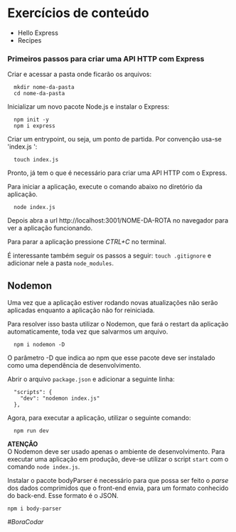 # Exercícios de conteúdo

- Hello Express
- Recipes

### Primeiros passos para criar uma API HTTP com Express
Criar e acessar a pasta onde ficarão os arquivos:
```
  mkdir nome-da-pasta
  cd nome-da-pasta
```

Inicializar um novo pacote Node.js e instalar o Express:
```
  npm init -y
  npm i express
```

Criar um entrypoint, ou seja, um ponto de partida. Por convenção usa-se 'index.js ':
```
  touch index.js
```

Pronto, já tem o que é necessário para criar uma API HTTP com o Express. 

Para iniciar a aplicação, execute o comando abaixo no diretório da aplicação.
```
  node index.js
```

Depois abra a url http://localhost:3001/NOME-DA-ROTA no navegador para ver a aplicação funcionando.

Para parar a aplicação pressione *CTRL+C* no terminal.

É interessante também seguir os passos a seguir: ```touch .gitignore``` e adicionar nele a pasta ```node_modules```.

## Nodemon
Uma vez que a aplicação estiver rodando novas atualizações não serão aplicadas enquanto a aplicação não for reiniciada. 

Para resolver isso basta utilizar o Nodemon, que fará o restart da aplicação automaticamente, toda vez que salvarmos um arquivo.

```
  npm i nodemon -D
```
O parâmetro -D que indica ao npm que esse pacote deve ser instalado como uma dependência de desenvolvimento.

Abrir o arquivo ```package.json``` e adicionar a seguinte linha:
```
  "scripts": {
    "dev": "nodemon index.js"
  },
```
Agora, para executar a aplicação, utilizar o seguinte comando:
```
  npm run dev
```

**ATENÇÃO**  
O Nodemon deve ser usado apenas o ambiente de desenvolvimento. Para executar uma aplicação em produção, deve-se utilizar o script ```start``` com o comando ```node index.js```.

Instalar o pacote bodyParser é necessário para que possa ser feito o *parse* dos dados comprimidos que o front-end envia, para um formato conhecido do back-end. Esse formato é o JSON.
```
npm i body-parser
```

*#BoraCodar*